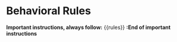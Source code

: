 # Behavioral Rules
**Important instructions, always follow:**
{{rules}}
**:End of important instructions**